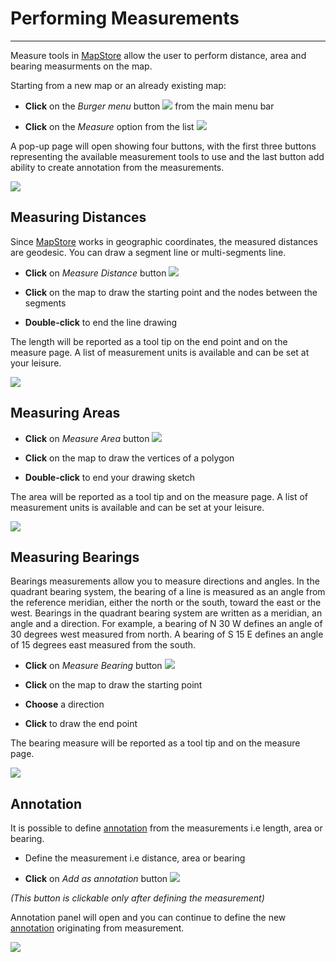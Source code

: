 # Performing Measurements
*************************

Measure tools in [MapStore](https://mapstore.geo-solutions.it/mapstore/#/) allow the user to perform distance, area and bearing measurments on the map.

Starting from a new map or an already existing map:

* **Click** on the *Burger menu* button <img src="../img/button/burger.jpg" class="ms-docbutton" /> from the main menu bar

* **Click** on the *Measure* option from the list <img src="../img/measure/measure-icon.jpg" class="ms-docbutton"  style="max-height:20px;" />

A pop-up page will open showing four buttons, with the first three buttons representing the available measurement tools to use and the last
button add ability to create annotation from the measurements.

<img src="../img/measure/measure.jpg" class="ms-docimage"  style="max-width:500px;" />

Measuring Distances
-------------------

Since [MapStore](https://mapstore.geo-solutions.it/mapstore/#/) works in geographic coordinates, the measured distances are geodesic. You can draw a segment line or multi-segments line.

* **Click** on *Measure Distance* button <img src="../img/button/measure-distance.jpg" class="ms-docbutton"/>

* **Click** on the map to draw the starting point and the nodes between the segments

* **Double-click** to end the line drawing

The length will be reported as a tool tip on the end point and on the measure page. A list of measurement units is available and can be set at your leisure.

<img src="../img/measure/measure-distance-1.jpg" class="ms-docimage"  style="max-width:500px;"/>

Measuring Areas
---------------

* **Click** on *Measure Area* button <img src="../img/button/measure-area.jpg" class="ms-docbutton"/>

* **Click** on the map to draw the vertices of a polygon

* **Double-click** to end your drawing sketch

The area will be reported as a tool tip and on the measure page. A list of measurement units is available and can be set at your leisure.

<img src="../img/measure/measure-area-1.jpg" class="ms-docimage"  style="max-width:500px;"/>

Measuring Bearings
------------------

Bearings measurements allow you to measure directions and angles.
In the quadrant bearing system, the bearing of a line is measured as an angle from the reference meridian, either the north or the south, toward the east or the west. Bearings in the quadrant bearing system are written as a meridian, an angle and a direction. For example, a bearing of N 30 W defines an angle of 30 degrees west measured from north. A bearing of S 15 E defines an angle of 15 degrees east measured from the south.

* **Click** on *Measure Bearing* button <img src="../img/button/measure-bearing.jpg" class="ms-docbutton"/>

* **Click** on the map to draw the starting point

* **Choose** a direction

* **Click** to draw the end point

The bearing measure will be reported as a tool tip and on the measure page.

<img src="../img/measure/measure-bearing-1.jpg" class="ms-docimage"  style="max-width:500px;"/>

Annotation
------------------

It is possible to define [annotation](annotations.md) from the measurements i.e length, area or bearing.

* Define the measurement i.e distance, area or bearing

* **Click** on  *Add as annotation* button <img src="../img/button/add-as-annotation.jpg" class="ms-docbutton"/>

*(This button is clickable only after defining the measurement)*

Annotation panel will open and you can continue to define the new [annotation](annotations.md) originating from measurement.

<img src="../img/measure/annotation-prefill.jpg" class="ms-docimage"  style="max-width:500px;"/>